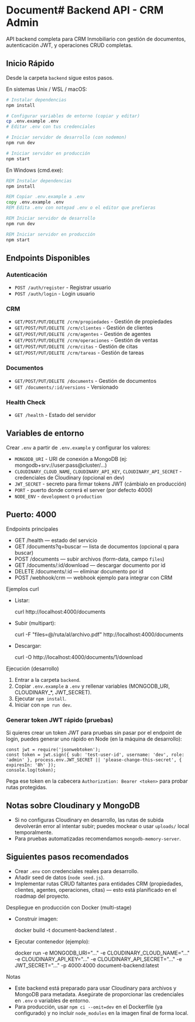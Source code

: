 # Document# Backend API - CRM Admin

API backend completa para CRM Inmobiliario con gestión de documentos, autenticación JWT, y operaciones CRUD completas.

## Inicio Rápido

Desde la carpeta `backend` sigue estos pasos.

En sistemas Unix / WSL / macOS:

```bash
# Instalar dependencias
npm install

# Configurar variables de entorno (copiar y editar)
cp .env.example .env
# Editar .env con tus credenciales

# Iniciar servidor de desarrollo (con nodemon)
npm run dev

# Iniciar servidor en producción
npm start
```

En Windows (cmd.exe):

```cmd
REM Instalar dependencias
npm install

REM Copiar .env.example a .env
copy .env.example .env
REM Edita .env con notepad .env o el editor que prefieras

REM Iniciar servidor de desarrollo
npm run dev

REM Iniciar servidor en producción
npm start
```

## Endpoints Disponibles

### Autenticación
- `POST /auth/register` - Registrar usuario
- `POST /auth/login` - Login usuario

### CRM
- `GET/POST/PUT/DELETE /crm/propiedades` - Gestión de propiedades
- `GET/POST/PUT/DELETE /crm/clientes` - Gestión de clientes
- `GET/POST/PUT/DELETE /crm/agentes` - Gestión de agentes
- `GET/POST/PUT/DELETE /crm/operaciones` - Gestión de ventas
- `GET/POST/PUT/DELETE /crm/citas` - Gestión de citas
- `GET/POST/PUT/DELETE /crm/tareas` - Gestión de tareas

### Documentos
- `GET/POST/PUT/DELETE /documents` - Gestión de documentos
- `GET /documents/:id/versions` - Versionado

### Health Check
- `GET /health` - Estado del servidor

## Variables de entorno

Crear `.env` a partir de `.env.example` y configurar los valores:

- `MONGODB_URI` - URI de conexión a MongoDB (ej: mongodb+srv://user:pass@cluster/...)
- `CLOUDINARY_CLOUD_NAME`, `CLOUDINARY_API_KEY`, `CLOUDINARY_API_SECRET` - credenciales de Cloudinary (opcional en dev)
- `JWT_SECRET` - secreto para firmar tokens JWT (cámbialo en producción)
- `PORT` - puerto donde correrá el server (por defecto 4000)
- `NODE_ENV` - `development` o `production`

## Puerto: 4000

Endpoints principales
- GET /health — estado del servicio
- GET /documents?q=buscar — lista de documentos (opcional q para buscar)
- POST /documents — subir archivos (form-data, campo `files`)
- GET /documents/:id/download — descargar documento por id
- DELETE /documents/:id — eliminar documento por id
- POST /webhook/crm — webhook ejemplo para integrar con CRM

Ejemplos curl
- Listar:

  curl http://localhost:4000/documents

- Subir (multipart):

  curl -F "files=@/ruta/al/archivo.pdf" http://localhost:4000/documents

- Descargar:

  curl -O http://localhost:4000/documents/1/download

Ejecución (desarrollo)

1. Entrar a la carpeta `backend`.
2. Copiar `.env.example` a `.env` y rellenar variables (MONGODB_URI, CLOUDINARY_*, JWT_SECRET).
3. Ejecutar `npm install`.
4. Iniciar con `npm run dev`.

### Generar token JWT rápido (pruebas)

Si quieres crear un token JWT para pruebas sin pasar por el endpoint de login, puedes generar uno rápido en Node (en la máquina de desarrollo):

```node
const jwt = require('jsonwebtoken');
const token = jwt.sign({ sub: 'test-user-id', username: 'dev', role: 'admin' }, process.env.JWT_SECRET || 'please-change-this-secret', { expiresIn: '8h' });
console.log(token);
```

Pega ese token en la cabecera `Authorization: Bearer <token>` para probar rutas protegidas.

## Notas sobre Cloudinary y MongoDB

- Si no configuras Cloudinary en desarrollo, las rutas de subida devolverán error al intentar subir; puedes mockear o usar `uploads/` local temporalmente.
- Para pruebas automatizadas recomendamos `mongodb-memory-server`.

## Siguientes pasos recomendados

- Crear `.env` con credenciales reales para desarrollo.
- Añadir seed de datos (`node seed.js`).
- Implementar rutas CRUD faltantes para entidades CRM (propiedades, clientes, agentes, operaciones, citas) — esto está planificado en el roadmap del proyecto.

Despliegue en producción con Docker (multi-stage)

- Construir imagen:

  docker build -t document-backend:latest .

- Ejecutar contenedor (ejemplo):

  docker run -e MONGODB_URI="..." -e CLOUDINARY_CLOUD_NAME="..." -e CLOUDINARY_API_KEY="..." -e CLOUDINARY_API_SECRET="..." -e JWT_SECRET="..." -p 4000:4000 document-backend:latest

Notas
- Este backend está preparado para usar Cloudinary para archivos y MongoDB para metadata. Asegúrate de proporcionar las credenciales en `.env` o variables de entorno.
- Para producción, usar `npm ci --omit=dev` en el Dockerfile (ya configurado) y no incluir `node_modules` en la imagen final de forma local.
